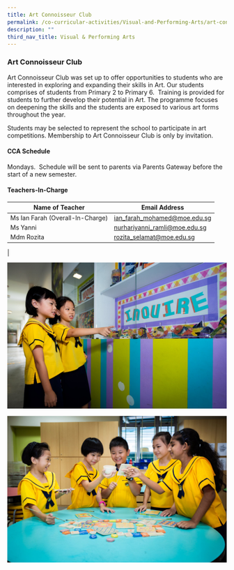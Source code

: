 ```yaml
---
title: Art Connoisseur Club
permalink: /co-curricular-activities/Visual-and-Performing-Arts/art-connoisseur-club/
description: ""
third_nav_title: Visual & Performing Arts
---
```

### Art Connoisseur Club

Art Connoisseur Club was set up to offer opportunities to students who are interested in exploring and expanding their skills in Art. Our students comprises of students from Primary 2 to Primary 6.  Training is provided for students to further develop their potential in Art. The programme focuses on deepening the skills and the students are exposed to various art forms throughout the year.

Students may be selected to represent the school to participate in art competitions. Membership to Art Connoisseur Club is only by invitation.

#### CCA Schedule
Mondays.  Schedule will be sent to parents via Parents Gateway before the start of a new semester.

#### Teachers-In-Charge

| Name of Teacher | Email Address |
|---|---|
| Ms Ian Farah (Overall-In-Charge) | [ian_farah_mohamed@moe.edu.sg](mailto:ian_farah_mohamed@moe.edu.sg)
| Ms Yanni   | [nurhariyanni_ramli@moe.edu.sg](mailto:nurhariyanni_ramli@moe.edu.sg)  |
| Mdm Rozita  | [rozita_selamat@moe.edu.sg](mailto:rozita_selamat@moe.edu.sg)  |
|

![](/images/art%20club%201.jpg)

![](/images/art%20club%202.jpg)